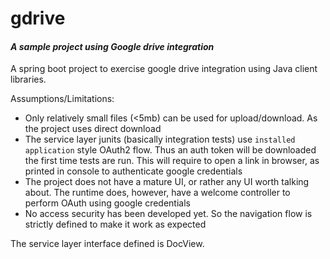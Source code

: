 # gdrive
#### *A sample project using Google drive integration*

A spring boot project to exercise google drive integration using Java client libraries.

Assumptions/Limitations:
- Only relatively small files (<5mb) can be used for upload/download. As the project uses direct download
- The service layer junits (basically integration tests) use `installed application` style OAuth2 flow. Thus an auth token will
be downloaded the first time tests are run. This will require to open a link in browser, as printed in console to authenticate
google credentials
- The project does not have a mature UI, or rather any UI worth talking about. The runtime does, however, have a welcome controller to 
perform OAuth using google credentials
- No access security has been developed yet. So the navigation flow is strictly defined to make it work as expected

The service layer interface defined is DocView.

